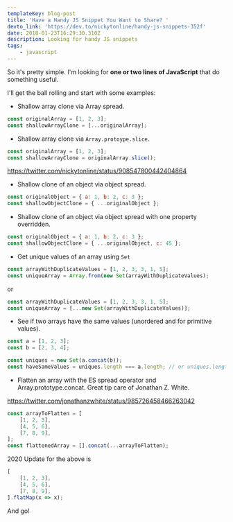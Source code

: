 ```yaml
---
templateKey: blog-post
title: 'Have a Handy JS Snippet You Want to Share? '
devto_link: 'https://dev.to/nickytonline/handy-js-snippets-352f'
date: 2018-01-23T16:29:30.310Z
description: Looking for handy JS snippets
tags:
    - javascript
---
```


So it's pretty simple. I'm looking for **one or two lines of JavaScript** that do something useful.

I'll get the ball rolling and start with some examples:

-   Shallow array clone via Array spread.

```javascript
const originalArray = [1, 2, 3];
const shallowArrayClone = [...originalArray];
```

-   Shallow array clone via `Array.protoype.slice`.

```javascript
const originalArray = [1, 2, 3];
const shallowArrayClone = originalArray.slice();
```

https://twitter.com/nickytonline/status/908547800442404864

-   Shallow clone of an object via object spread.

```javascript
const originalObject = { a: 1, b: 2, c: 3 };
const shallowObjectClone = { ...originalObject };
```

-   Shallow clone of an object via object spread with one property overridden.

```javascript
const originalObject = { a: 1, b: 2, c: 3 };
const shallowObjectClone = { ...originalObject, c: 45 };
```

-   Get unique values of an array using `Set`

```javascript
const arrayWithDuplicateValues = [1, 2, 3, 3, 1, 5];
const uniqueArray = Array.from(new Set(arrayWithDuplicateValues);
```

or

```javascript
const arrayWithDuplicateValues = [1, 2, 3, 3, 1, 5];
const uniqueArray = [...new Set(arrayWithDuplicateValues)];
```

-   See if two arrays have the same values (unordered and for primitive values).

```javascript
const a = [1, 2, 3];
const b = [2, 3, 4];

const uniques = new Set(a.concat(b));
const haveSameValues = uniques.length === a.length; // or uniques.length === b.length;
```

-   Flatten an array with the ES spread operator and Array.prototype.concat. Great tip care of Jonathan Z. White.

https://twitter.com/jonathanzwhite/status/985726458466263042

```javascript
const arrayToFlatten = [
    [1, 2, 3],
    [4, 5, 6],
    [7, 8, 9],
];
const flattenedArray = [].concat(...arrayToFlatten);
```

2020 Update for the above is

```javascript
[
    [1, 2, 3],
    [4, 5, 6],
    [7, 8, 9],
].flatMap(x => x);
```

And go!
